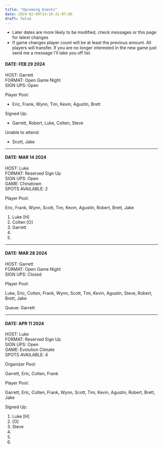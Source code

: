 ```yaml
---
title: "Upcoming Events"
date: 2024-02-09T14:10:31-07:00
draft: false
---
```


* Later dates are more likely to be modified, check messages or this page for latest changes
* If game changes player count will be at least the previous amount.  All players will transfer.  If you are no longer interested in the new game just send me a message I'll take you off list.

#### DATE: FEB 29 2024  
HOST: Garrett  
FORMAT: Open Game Night  
SIGN UPS: Open  

Player Pool:

* Eric, Frank, Wynn, Tim, Kevin, Agustin, Brett

Signed Up:

* Garrett, Robert, Luke, Colten, Steve

Unable to attend:

* Scott, Jake

------

#### DATE: MAR 14 2024
HOST: Luke  
FORMAT: Reserved Sign Up  
SIGN UPS: Open  
GAME: Chinatown  
SPOTS AVAILABLE: 2  

Player Pool:

Eric, Frank, Wynn, Scott, Tim, Kevin, Agustin, Robert, Brett, Jake

1. Luke [H]
2. Colten [O]
3. Garrett
4. 
5.

------

#### DATE: MAR 28 2024
HOST: Garrett  
FORMAT: Open Game Night  
SIGN UPS: Closed  

Player Pool:

Luke, Eric, Colten, Frank, Wynn, Scott, Tim, Kevin, Agustin, Steve, Robert, Brett, Jake

Queue: Garrett

------

#### DATE: APR 11 2024
HOST: Luke  
FORMAT: Reserved Sign Up  
SIGN UPS: Open  
GAME: Evolution Climate  
SPOTS AVAILABLE: 4  

Organizer Pool:

Garrett, Eric, Colten, Frank

Player Pool:

Garrett, Eric, Colten, Frank, Wynn, Scott, Tim, Kevin, Agustin, Robert, Brett, Jake

Signed Up:

1) Luke [H]
2) [O]
3) Steve
4) 
5)
6)